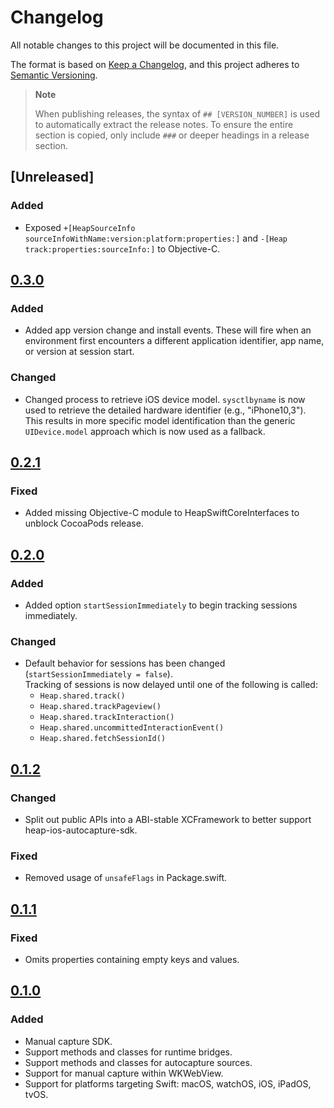 # Changelog

All notable changes to this project will be documented in this file.

The format is based on [Keep a Changelog](https://keepachangelog.com/en/1.0.0/),
and this project adheres to [Semantic Versioning](https://semver.org/spec/v2.0.0.html).

> **Note**
>
> When publishing releases, the syntax of `## [VERSION_NUMBER]` is used to automatically
> extract the release notes.  To ensure the entire section is copied, only include `###` or
> deeper headings in a release section.

## [Unreleased]

### Added

- Exposed `+[HeapSourceInfo sourceInfoWithName:version:platform:properties:]` and
 `-[Heap track:properties:sourceInfo:]` to Objective-C.

## [0.3.0]

### Added

- Added app version change and install events.  These will fire when an environment first
  encounters a different application identifier, app name, or version at session start.

### Changed

- Changed process to retrieve iOS device model. `sysctlbyname` is now used to retrieve the 
  detailed hardware identifier (e.g., "iPhone10,3"). This results in more specific 
  model identification than the generic `UIDevice.model` approach which is now used
  as a fallback.

## [0.2.1]

### Fixed

- Added missing Objective-C module to HeapSwiftCoreInterfaces to unblock CocoaPods release.

## [0.2.0]

### Added

- Added option `startSessionImmediately` to begin tracking sessions immediately.

### Changed

- Default behavior for sessions has been changed (`startSessionImmediately = false`).  
  Tracking of sessions is now delayed until one of the following is called:
  - `Heap.shared.track()`
  - `Heap.shared.trackPageview()`
  - `Heap.shared.trackInteraction()`
  - `Heap.shared.uncommittedInteractionEvent()`
  - `Heap.shared.fetchSessionId()`

## [0.1.2]

### Changed

- Split out public APIs into a ABI-stable XCFramework to better support heap-ios-autocapture-sdk.

### Fixed

- Removed usage of `unsafeFlags` in Package.swift.

## [0.1.1]

### Fixed

- Omits properties containing empty keys and values.

## [0.1.0]

### Added

- Manual capture SDK.
- Support methods and classes for runtime bridges.
- Support methods and classes for autocapture sources.
- Support for manual capture within WKWebView.
- Support for platforms targeting Swift: macOS, watchOS, iOS, iPadOS, tvOS.

[0.3.0]: https://github.com/heap/heap-swift-core-sdk/compare/0.2.1...0.3.0
[0.2.1]: https://github.com/heap/heap-swift-core-sdk/compare/0.2.0...0.2.1
[0.2.0]: https://github.com/heap/heap-swift-core-sdk/compare/0.1.2...0.2.0
[0.1.2]: https://github.com/heap/heap-swift-core-sdk/compare/0.1.1...0.1.2
[0.1.1]: https://github.com/heap/heap-swift-core-sdk/compare/0.1.0...0.1.1
[0.1.0]: https://github.com/heap/heap-swift-core-sdk/releases/tag/0.1.0
